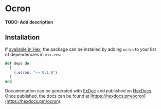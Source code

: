 # Ocron

**TODO: Add description**

## Installation

If [available in Hex](https://hex.pm/docs/publish), the package can be installed
by adding `ocron` to your list of dependencies in `mix.exs`:

```elixir
def deps do
  [
    {:ocron, "~> 0.1.0"}
  ]
end
```

Documentation can be generated with [ExDoc](https://github.com/elixir-lang/ex_doc)
and published on [HexDocs](https://hexdocs.pm). Once published, the docs can
be found at [https://hexdocs.pm/ocron](https://hexdocs.pm/ocron).

